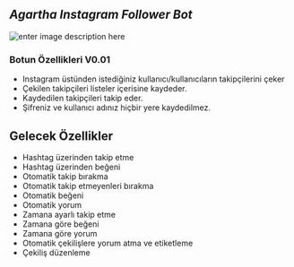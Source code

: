 ## *Agartha Instagram Follower Bot*

![enter image description here](https://lh3.googleusercontent.com/aeFcHEunU7fMUkiuUOtwtlr1utDolDGnmFEswdL8INYBjrf0gVee8QO2JLWQQHyIaEynh4SD4Fg-koPnACxxo5LnDpRhsTAMQPBNpPPZ7flGijDW7NyxUHhNtgL0UHqXhjYeir-XcRIpHXpPMb0eOW8AH5LCBSsSEELc4sbDLEwzMmh3zGNUSi8HFPeArBvJ7CQcBatFvOwzhy_c3620EYtxTTl9a3E64aqtvhj_YT10CXaBdxFa40vkU2RjlkfUN2LEk3gYAJulM5aahhUcGPOldnLgqI4g95DrhS5ATJw48d2ozPfKXH7nNb3-0dHACJxaRBw8b4B9tUpp7gQx9Ckr-UrQuOM9w-goISt6IvG46gzZIPPBf8vPwHNCZXry27QncT0XFqCPwX6g-7lRwGQ3w_U2FTuRz53VIXu2cezvon6dIIv8YPqFAmyYRJj3-KBi7IHInwFJ8zWtBaY8X4L_9OudWjbnC8GNFiGcpNg4Zw8VL_9Zhd33ucImzE68P3YCAZsPg07WdGVNO-NrahNiM0snN0rk6WgYxn7iMOE3Dta3tecTP53brnhlg84-F4_FZAvpZyv6SRRD3HTxYvvOA4CXMlt0lo9F8Vd4nVJmEFlpZ2yuMZZyOpe3-f_cCx5Mxin1RGH-xHhzQcT3d6PoS6-3tZuS1r-iM5rO5yi1zEPQsn0WYpVUeGq78ke8432Jn9IbKWjtVzJjBQPEbTQ=w502-h533-no?authuser=0)

### **Botun Özellikleri V0.01**

 - Instagram üstünden istediğiniz kullanıcı/kullanıcıların takipçilerini çeker
 - Çekilen takipçileri listeler içerisine kaydeder.
 - Kaydedilen takipçileri takip eder.
 - Şifreniz ve kullanıcı adınız hiçbir yere kaydedilmez.



 ## **Gelecek Özellikler**
 - Hashtag üzerinden takip etme
 - Hashtag üzerinden beğeni
 - Otomatik takip bırakma
 - Otomatik takip etmeyenleri bırakma
 - Otomatik beğeni
 - Otomatik yorum
 - Zamana ayarlı takip etme
 - Zamana göre beğeni
 - Zamana göre yorum
 - Otomatik çekilişlere yorum atma ve etiketleme
 - Çekiliş düzenleme
 
